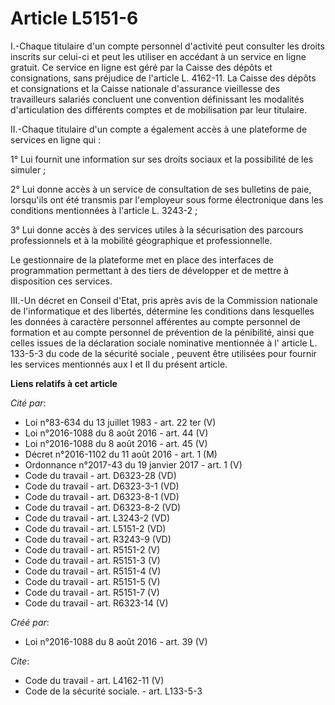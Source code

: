 # Article L5151-6

I.-Chaque titulaire d'un compte personnel d'activité peut consulter les droits inscrits sur celui-ci et peut les utiliser en
accédant à un service en ligne gratuit. Ce service en ligne est géré par la Caisse des dépôts et consignations, sans
préjudice de l'article L. 4162-11. La Caisse des dépôts et consignations et la Caisse nationale d'assurance vieillesse des
travailleurs salariés concluent une convention définissant les modalités d'articulation des différents comptes et de
mobilisation par leur titulaire. 

II.-Chaque titulaire d'un compte a également accès à une plateforme de services en ligne qui : 

1° Lui fournit une information sur ses droits sociaux et la possibilité de les simuler ; 

2° Lui donne accès à un service de consultation de ses bulletins de paie, lorsqu'ils ont été transmis par l'employeur sous
forme électronique dans les conditions mentionnées à l'article L. 3243-2 ; 

3° Lui donne accès à des services utiles à la sécurisation des parcours professionnels et à la mobilité géographique et
professionnelle. 

Le gestionnaire de la plateforme met en place des interfaces de programmation permettant à des tiers de développer et de
mettre à disposition ces services. 

III.-Un décret en Conseil d'Etat, pris après avis de la Commission nationale de l'informatique et des libertés, détermine les
conditions dans lesquelles les données à caractère personnel afférentes au compte personnel de formation et au compte
personnel de prévention de la pénibilité, ainsi que celles issues de la déclaration sociale nominative mentionnée à l'
article L. 133-5-3 du code de la sécurité sociale
, peuvent être utilisées pour fournir les services mentionnés aux I et II du présent article.

**Liens relatifs à cet article**

_Cité par_:

  - Loi n°83-634 du 13 juillet 1983 - art. 22 ter (V)
  - Loi n°2016-1088 du 8 août 2016 - art. 44 (V)
  - Loi n°2016-1088 du 8 août 2016 - art. 45 (V)
  - Décret n°2016-1102 du 11 août 2016 - art. 1 (M)
  - Ordonnance n°2017-43 du 19 janvier 2017 - art. 1 (V)
  - Code du travail - art. D6323-28 (VD)
  - Code du travail - art. D6323-3-1 (VD)
  - Code du travail - art. D6323-8-1 (VD)
  - Code du travail - art. D6323-8-2 (VD)
  - Code du travail - art. L3243-2 (VD)
  - Code du travail - art. L5151-2 (VD)
  - Code du travail - art. R3243-9 (VD)
  - Code du travail - art. R5151-2 (V)
  - Code du travail - art. R5151-3 (V)
  - Code du travail - art. R5151-4 (V)
  - Code du travail - art. R5151-5 (V)
  - Code du travail - art. R5151-7 (V)
  - Code du travail - art. R6323-14 (V)

_Créé par_:

  - Loi n°2016-1088 du 8 août 2016 - art. 39 (V)

_Cite_:

  - Code du travail - art. L4162-11 (V)
  - Code de la sécurité sociale. - art. L133-5-3
